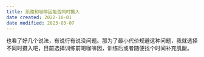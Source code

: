 ```yaml
---
title: 肌酸和咖啡因能否同时摄入
date created: 2022-10-01
date modified: 2023-03-07
---
```


也看了好几个说法，有说行有说没问题。那为了最小代价规避这种问题，我就选择不同时摄入吧，目前选择训练前喝咖啡因，训练后或者随便找个时间补充肌酸。
